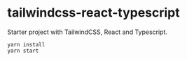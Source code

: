 # tailwindcss-react-typescript

Starter project with TailwindCSS, React and Typescript.

```
yarn install
yarn start
```
